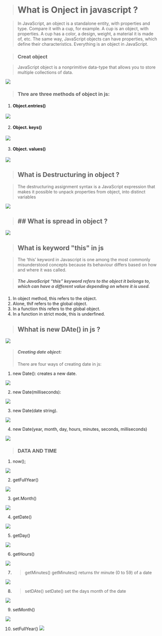 ># What is Onject in javascript ?

 >In JavaScript, an object is a standalone entity, with properties and type. Compare it with a cup, for example. A cup is an object, with properties. A cup has a color, a design, weight, a material it is made of, etc. The same way, JavaScript objects can have properties, which define their characteristics.
Everything is an object in JavaScript.

> ### Creat object 

 >JavaScript object is a nonprimitive data-type that allows you to 
store multiple collections of data.

![](/images/Screenshot_7.png)


> ### Thre are three methods of object in js:

1. #### Object.entries()

![](/images/Screenshot_8.png)


2. #### Object. keys()

![](/images/Screenshot_9.png)


3. #### Object. values() 

![](/images/Screenshot_10.png)

> ## What is Destructuring in object ?
  
  >The destructuring assignment syntax is a JavaScript expression that makes it 
possible to unpack properties from object, into distinct variables

 ![](/images/Screenshot_12.png)

> ## ## What is spread in object ?

![](/images/Screenshot_11.png)

> ## What is keyword "this" in js

 >The ‘this’ keyword in Javascript is one among the most commonly misunderstood concepts because its behaviour differs based on how and where it was called.

  > ##### The JavaScript “this” keyword refers to the object it belongs to, which can have a different value depending on where it is used.

   1. In object method, this refers to the object.
   2. Alone, thif refers to the global object.
   3. In a function this refers to the global object.
   4. In a function in strict mode, this is underfined.

> ## Whhat is new DAte() in js ?

 ![](/images/Screenshot_13.png) 

> ##### Creating date object:
 >There are four ways of creating date in js:

  1. new Date(): creates a new date. 

   ![](/images/Screenshot_14.png) 

  2. new Date(milliseconds): 

   ![](/images/Screenshot_15.png) 

  3. new Date(date string).

   ![](/images/Screenshot_16.png) 
 
  4. new Date(year, month, day, hours, minutes, seconds, milliseconds)

   ![](/images/Screenshot_17.png) 

> ### DATA AND TIME

1. now();
  
  ![](/images/Screenshot_18.png)

2. getFullYear() 

 ![](/images/Screenshot_19.png) 

3. get.Month() 

 ![](/images/Screenshot_20.png)

4. getDate() 

 ![](/images/Screenshot_21.png) 

5. getDay() 

 ![](/images/Screenshot_22.png) 

6. getHours() 

 ![](/images/Screenshot_23.png) 

7. >getMinutes() 
     >getMinutes() returns thr minute (0 to 59) of a date
 
 ![](/images/Screenshot_24.png) 

8. >setDAte() 
    >setDate() set the days month of the date 

 ![](/images/Screenshot_26.png)

9. setMonth()

 ![](/images/Screenshot_27.png) 

10. setFullYear() 
![](/images/Screenshot_28.png)
      